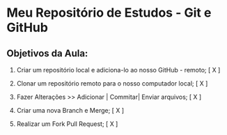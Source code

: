 # Meu Repositório de Estudos - Git e GitHub

## Objetivos da Aula: 

1. Criar um repositório local e adiciona-lo ao nosso GitHub - remoto; [ X ]

2. Clonar um repositório remoto para o nosso computador local; [ X ]

3. Fazer Alterações >> Adicionar | Commitar| Enviar arquivos; [ X ]

4. Criar uma nova Branch e Merge; [ X ]

5. Realizar um Fork Pull Request; [ X ]
